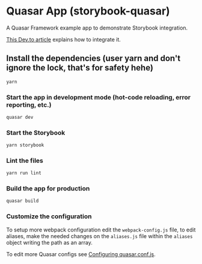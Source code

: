 # Quasar App (storybook-quasar)

A Quasar Framework example app to demonstrate Storybook integration.

[This Dev.to article](https://dev.to/yemolai/using-storybook-with-quasar-3090) explains how to integrate it.

## Install the dependencies (user yarn and don't ignore the lock, that's for safety hehe)
```bash
yarn
```

### Start the app in development mode (hot-code reloading, error reporting, etc.)
```bash
quasar dev
```

### Start the Storybook
```bash
yarn storybook
```

### Lint the files
```bash
yarn run lint
```

### Build the app for production
```bash
quasar build
```

### Customize the configuration
To setup more webpack configuration edit the `webpack-config.js` file, to edit aliases, make the
needed changes on the `aliases.js` file within the `aliases` object writing the path as an array.

To edit more Quasar configs see [Configuring quasar.conf.js](https://quasar.dev/quasar-cli/quasar-conf-js).
